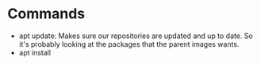 
# Commands

- apt update: Makes sure our repositories are updated and up to date. So it's probably looking at the packages that the parent images wants.
- apt install